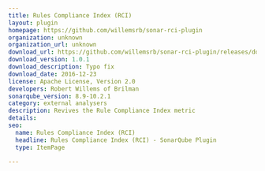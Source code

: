 ```yaml
---
title: Rules Compliance Index (RCI)
layout: plugin
homepage: https://github.com/willemsrb/sonar-rci-plugin
organization: unknown
organization_url: unknown
download_url: https://github.com/willemsrb/sonar-rci-plugin/releases/download/sonar-rci-plugin-1.0.1/sonar-rci-plugin-1.0.1.jar
download_version: 1.0.1
download_description: Typo fix
download_date: 2016-12-23
license: Apache License, Version 2.0
developers: Robert Willems of Brilman
sonarqube_version: 8.9-10.2.1
category: external analysers
description: Revives the Rule Compliance Index metric
details: 
seo:
  name: Rules Compliance Index (RCI)
  headline: Rules Compliance Index (RCI) - SonarQube Plugin
  type: ItemPage

---
```


